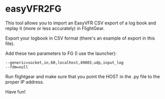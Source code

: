 # easyVFR2FG
This tool allows you to import an EasyVFR CSV export of a log book and replay it (more or less accurately) in FlightGear.

Export your logbook in CSV format (there's an example of export in this file).

Add these two parameters to FG (I use the launcher):

```
--generic=socket,in,60,localhost,49003,udp,input_log
--fdm=null
```

Run flightgear and make sure that you point the HOST in the .py file to the proper IP address.

Have fun!

